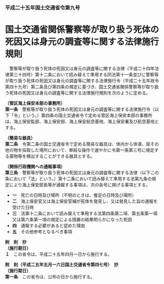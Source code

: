 ### 平成二十五年国土交通省令第九号  
# 国土交通省関係警察等が取り扱う死体の死因又は身元の調査等に関する法律施行規則  
　警察等が取り扱う死体の死因又は身元の調査等に関する法律（平成二十四年法律第三十四号）第十二条において読み替えて準用する同法第十一条並びに警察等が取り扱う死体の死因又は身元の調査等に関する法律施行令（平成二十五年政令第四十九号）第二条及び第四条の規定に基づき、国土交通省関係警察等が取り扱う死体の死因又は身元の調査等に関する法律施行規則を次のように定める。  
  
**（管区海上保安本部の事務所）**  
**第一条**　警察等が取り扱う死体の死因又は身元の調査等に関する法律施行令（以下「令」という。）第四条の国土交通省令で定める管区海上保安本部の事務所は、海上保安監部、海上保安部、海上保安航空基地、海上保安署及び航空基地とする。  
  
**（簡易な器具）**  
**第二条**　令第二条の国土交通省令で定める簡易な器具は、体内から体液、尿その他の物を採取した場所において、単純な操作で速やかに令第一条第三号に規定する薬物等を検出することができる器具とする。  
  
**（関係行政機関への通報事項）**  
**第三条**　警察等が取り扱う死体の死因又は身元の調査等に関する法律（以下この条において「法」という。）第十二条において読み替えて準用する法第九条の規定により海上保安部長等が通報する事項は、次の各号に掲げる事項とする。  
* **一**　死亡の日時及び場所（不明のときは、推定の日時及び場所）  
* **二**　海上保安官又は海上保安官補が死体を発見し、又は発見した旨の通報を受けた日時  
* **三**　法第十二条において読み替えて準用する法第四条第二項、第五条第一項又は第六条第一項の規定による措置の結果明らかになった死因  
* **四**　通報する必要があると認めた理由  
* **五**　その他参考となるべき事項  
  
**附　則　抄**  
**（施行期日）**  
**１**　この省令は、平成二十五年四月一日から施行する。  
  
**附　則（平成二五年五月一六日国土交通省令第四七号）　抄**  
**（施行期日）**  
**第一条**　この省令は、公布の日から施行する。  
  

